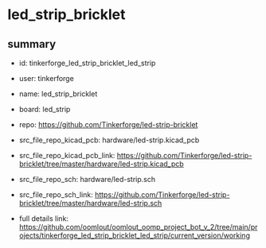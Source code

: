 # led_strip_bricklet
 
## summary 
* id: tinkerforge_led_strip_bricklet_led_strip
* user: tinkerforge
* name: led_strip_bricklet
* board: led_strip
* repo: https://github.com/Tinkerforge/led-strip-bricklet
* src_file_repo_kicad_pcb: hardware/led-strip.kicad_pcb
* src_file_repo_kicad_pcb_link: https://github.com/Tinkerforge/led-strip-bricklet/tree/master/hardware/led-strip.kicad_pcb


* src_file_repo_sch: hardware/led-strip.sch
* src_file_repo_sch_link: https://github.com/Tinkerforge/led-strip-bricklet/tree/master/hardware/led-strip.sch
* full details link: https://github.com/oomlout/oomlout_oomp_project_bot_v_2/tree/main/projects/tinkerforge_led_strip_bricklet_led_strip/current_version/working  







